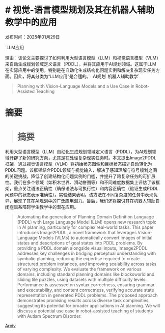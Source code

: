 # # 视觉-语言模型规划及其在机器人辅助教学中的应用

发布时间：2025年01月29日

`LLM应用

理由：该论文主要探讨了如何利用大型语言模型（LLM）和视觉语言模型（VLM）来自动生成规划领域定义语言（PDDL），并将其应用于AI规划领域。这属于LLM在实际应用中的使用，特别是在自动化生成结构化问题实例和解决复杂现实任务方面。因此，将其分类为“LLM应用”是合适的。` `AI规划` `机器人辅助教学`

> Planning with Vision-Language Models and a Use Case in Robot-Assisted Teaching

# 摘要

> # 摘要
利用大型语言模型（LLM）自动化生成规划领域定义语言（PDDL），为AI规划领域开辟了新的研究方向，尤其是在处理复杂现实任务时。本文提出Image2PDDL框架，通过视觉语言模型（VLM）将初始状态图像和目标状态描述自动转化为PDDL问题。该框架结合PDDL领域与视觉输入，解决了感知理解与符号规划之间的关键挑战，降低了创建结构化问题实例的门槛，并提升了跨复杂任务的可扩展性。我们在多个领域（如积木世界、滑动拼图等）和不同难度数据集上评估了该框架，重点关注语法正确性（确保语法与可执行性）和内容正确性（验证生成PDDL问题中的状态表示准确性）。实验结果表明，该方法在不同复杂度的任务中表现优异，展现了其在AI规划中的广泛应用潜力。最后，我们还将探讨其在机器人辅助自闭症谱系障碍学生教学中的潜在应用。

> Automating the generation of Planning Domain Definition Language (PDDL) with Large Language Model (LLM) opens new research topic in AI planning, particularly for complex real-world tasks. This paper introduces Image2PDDL, a novel framework that leverages Vision-Language Models (VLMs) to automatically convert images of initial states and descriptions of goal states into PDDL problems. By providing a PDDL domain alongside visual inputs, Imasge2PDDL addresses key challenges in bridging perceptual understanding with symbolic planning, reducing the expertise required to create structured problem instances, and improving scalability across tasks of varying complexity. We evaluate the framework on various domains, including standard planning domains like blocksworld and sliding tile puzzles, using datasets with multiple difficulty levels. Performance is assessed on syntax correctness, ensuring grammar and executability, and content correctness, verifying accurate state representation in generated PDDL problems. The proposed approach demonstrates promising results across diverse task complexities, suggesting its potential for broader applications in AI planning. We will discuss a potential use case in robot-assisted teaching of students with Autism Spectrum Disorder.

[Arxiv](https://arxiv.org/abs/2501.17665)